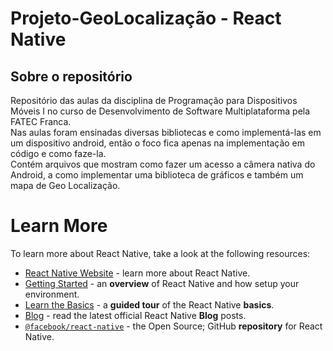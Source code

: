 # Projeto-GeoLocalização - React Native    

## Sobre o repositório  
Repositório das aulas da disciplina de Programação para Dispositivos Móveis I no curso de Desenvolvimento de Software Multiplataforma pela FATEC Franca.  
Nas aulas foram ensinadas diversas bibliotecas e como implementá-las em um dispositivo android, então o foco fica apenas na implementação em código e como faze-la.  
Contém arquivos que mostram como fazer um acesso a câmera nativa do Android, a como implementar uma biblioteca de gráficos e também um mapa de Geo Localização.  

# Learn More

To learn more about React Native, take a look at the following resources:

- [React Native Website](https://reactnative.dev) - learn more about React Native.
- [Getting Started](https://reactnative.dev/docs/environment-setup) - an **overview** of React Native and how setup your environment.
- [Learn the Basics](https://reactnative.dev/docs/getting-started) - a **guided tour** of the React Native **basics**.
- [Blog](https://reactnative.dev/blog) - read the latest official React Native **Blog** posts.
- [`@facebook/react-native`](https://github.com/facebook/react-native) - the Open Source; GitHub **repository** for React Native.
